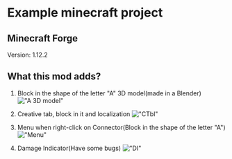 # Example minecraft project

## Minecraft Forge
Version: 1.12.2

## What this mod adds?

1. Block in the shape of the letter "A" 3D model(made in a Blender)
!["A 3D model"](https://cdn.discordapp.com/attachments/488423752628043776/604987322290798603/unknown.png)

2. Creative tab, block in it and localization
!["CTbl"](https://cdn.discordapp.com/attachments/488423752628043776/604988889194561536/unknown.png)

3. Menu when right-click on Connector(Block in the shape of the letter "A")
!["Menu"](https://cdn.discordapp.com/attachments/488423752628043776/604988889194561536/unknown.png)

4. Damage Indicator(Have some bugs)
!["DI"](https://cdn.discordapp.com/attachments/488423752628043776/604989896968634378/unknown.png)
